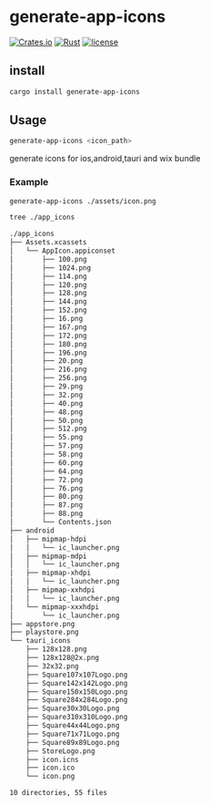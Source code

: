 # generate-app-icons

[![Crates.io](https://img.shields.io/crates/v/generate-app-icons.svg)](https://crates.io/crates/generate-app-icons)
[![Rust](https://img.shields.io/badge/rust-1.56.1%2B-blue.svg?maxAge=3600)](https://gitlab.com/andrew_ryan/generate-app-icons)
[![license](https://img.shields.io/badge/license-MIT-blue.svg)](https://gitlab.com/andrew_ryan/generate-app-icons/-/raw/master/LICENSE)

## install
```sh
cargo install generate-app-icons
```
## Usage
```sh
generate-app-icons <icon_path>
```
generate icons for ios,android,tauri and wix bundle

### Example
```sh
generate-app-icons ./assets/icon.png

tree ./app_icons

./app_icons
├── Assets.xcassets
│   └── AppIcon.appiconset
│       ├── 100.png
│       ├── 1024.png
│       ├── 114.png
│       ├── 120.png
│       ├── 128.png
│       ├── 144.png
│       ├── 152.png
│       ├── 16.png
│       ├── 167.png
│       ├── 172.png
│       ├── 180.png
│       ├── 196.png
│       ├── 20.png
│       ├── 216.png
│       ├── 256.png
│       ├── 29.png
│       ├── 32.png
│       ├── 40.png
│       ├── 48.png
│       ├── 50.png
│       ├── 512.png
│       ├── 55.png
│       ├── 57.png
│       ├── 58.png
│       ├── 60.png
│       ├── 64.png
│       ├── 72.png
│       ├── 76.png
│       ├── 80.png
│       ├── 87.png
│       ├── 88.png
│       └── Contents.json
├── android
│   ├── mipmap-hdpi
│   │   └── ic_launcher.png
│   ├── mipmap-mdpi
│   │   └── ic_launcher.png
│   ├── mipmap-xhdpi
│   │   └── ic_launcher.png
│   ├── mipmap-xxhdpi
│   │   └── ic_launcher.png
│   └── mipmap-xxxhdpi
│       └── ic_launcher.png
├── appstore.png
├── playstore.png
└── tauri_icons
    ├── 128x128.png
    ├── 128x128@2x.png
    ├── 32x32.png
    ├── Square107x107Logo.png
    ├── Square142x142Logo.png
    ├── Square150x150Logo.png
    ├── Square284x284Logo.png
    ├── Square30x30Logo.png
    ├── Square310x310Logo.png
    ├── Square44x44Logo.png
    ├── Square71x71Logo.png
    ├── Square89x89Logo.png
    ├── StoreLogo.png
    ├── icon.icns
    ├── icon.ico
    └── icon.png

10 directories, 55 files

```